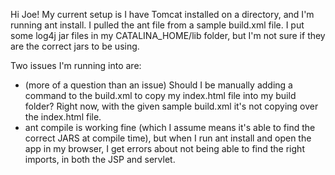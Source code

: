 Hi Joe! My current setup is I have Tomcat installed on a directory, and I'm running ant install. I pulled the ant file from a sample build.xml file. I put some log4j jar files in my CATALINA_HOME/lib folder, but I'm not sure if they are the correct jars to be using.

Two issues I'm running into are:
- (more of a question than an issue) Should I be manually adding a command to the build.xml to copy my index.html file into my build folder? Right now, with the given sample build.xml it's not copying over the index.html file.
- ant compile is working fine (which I assume means it's able to find the correct JARS at compile time), but when I run ant install and open the app in my browser, I get errors about not being able to find the right imports, in both the JSP and servlet.
